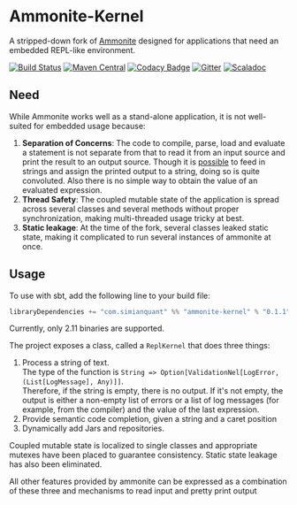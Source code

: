 Ammonite-Kernel
===

A stripped-down fork of [Ammonite](https://github.com/lihaoyi/Ammonite) designed for applications that need an embedded 
REPL-like environment.

[![Build Status](https://travis-ci.org/harshad-deo/Ammonite.svg?branch=master)](https://travis-ci.org/harshad-deo/Ammonite)
[![Maven Central](https://maven-badges.herokuapp.com/maven-central/com.simianquant/ammonite-kernel_2.11/badge.svg)](https://maven-badges.herokuapp.com/maven-central/com.simianquant/ammonite-kernel_2.11)
[![Codacy Badge](https://api.codacy.com/project/badge/Grade/e249028e7b5c445982d5d39d97d1e371)](https://www.codacy.com/app/subterranean-hominid/Ammonite?utm_source=github.com&amp;utm_medium=referral&amp;utm_content=harshad-deo/Ammonite&amp;utm_campaign=Badge_Grade)
[![Gitter](https://badges.gitter.im/harshad-deo/typequux.svg)](https://gitter.im/harshad-deo/typequux?utm_source=badge&utm_medium=badge&utm_campaign=pr-badge)
[![Scaladoc](http://javadoc-badge.appspot.com/com.simianquant/ammonite-kernel_2.11.svg?label=scaladoc)](http://javadoc-badge.appspot.com/com.simianquant/ammonite-kernel_2.11)

Need
---

While Ammonite works well as a stand-alone application, it is not well-suited for embedded usage because:

1. **Separation of Concerns**: The code to compile, parse, load and evaluate a statement is not separate from that to read it from an input source and 
  print the result to an output source. Though it is [possible](https://github.com/lihaoyi/Ammonite/blob/master/amm/src/test/scala/ammonite/TestRepl.scala)
  to feed in strings and assign the printed output to a string, doing so is quite convoluted. Also there is no simple way to obtain
  the value of an evaluated expression.
2. **Thread Safety**: The coupled mutable state of the application is spread across several classes and several methods without proper synchronization, 
	making multi-threaded usage tricky at best.
3. **Static leakage**: At the time of the fork, several classes leaked static state, making it complicated to run several instances of ammonite at once. 

Usage
---

To use with sbt, add the following line to your build file:

```scala
libraryDependencies += "com.simianquant" %% "ammonite-kernel" % "0.1.1"
```

Currently, only 2.11 binaries are supported.


The project exposes a class, called a `ReplKernel` that does three things:

1. Process a string of text.  
  The type of the function is `String => Option[ValidationNel[LogError, (List[LogMessage], Any)]]`.  
  Therefore, if the string is empty, there is no output. If it's not empty, the output is either a non-empty list of errors or 
  a list of log messages (for example, from the compiler) and the value of the last expression.
2. Provide semantic code completion, given a string and a caret position
3. Dynamically add Jars and repositories. 

Coupled mutable state is localized to single classes and appropriate mutexes have been placed to guarantee consistency. Static state leakage 
has also been eliminated.  

All other features provided by ammonite can be expressed as a combination of these three and mechanisms to read input and pretty print output


